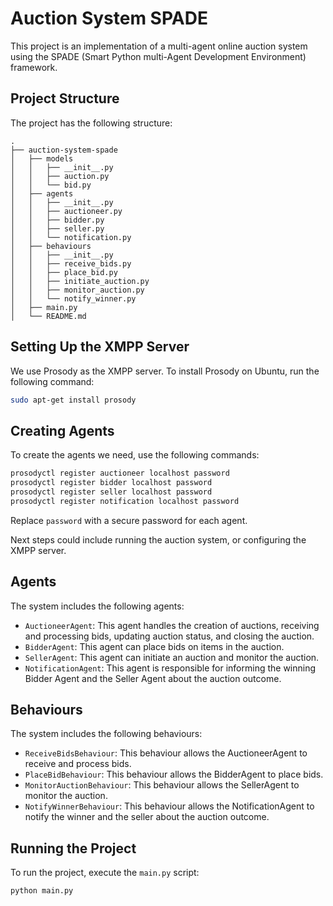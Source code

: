 # Auction System SPADE

This project is an implementation of a multi-agent online auction system using the SPADE (Smart Python multi-Agent Development Environment) framework.

## Project Structure

The project has the following structure:
```
.
├── auction-system-spade
│   ├── models
│   │   ├── __init__.py
│   │   ├── auction.py
│   │   └── bid.py
│   ├── agents
│   │   ├── __init__.py
│   │   ├── auctioneer.py
│   │   ├── bidder.py
│   │   ├── seller.py
│   │   └── notification.py
│   ├── behaviours
│   │   ├── __init__.py
│   │   ├── receive_bids.py
│   │   ├── place_bid.py
│   │   ├── initiate_auction.py
│   │   ├── monitor_auction.py
│   │   └── notify_winner.py
│   ├── main.py
│   └── README.md
```
## Setting Up the XMPP Server

We use Prosody as the XMPP server. To install Prosody on Ubuntu, run the following command:

```bash
sudo apt-get install prosody
```

## Creating Agents

To create the agents we need, use the following commands:

```bash
prosodyctl register auctioneer localhost password
prosodyctl register bidder localhost password
prosodyctl register seller localhost password
prosodyctl register notification localhost password
```

Replace `password` with a secure password for each agent.

Next steps could include running the auction system, or configuring the XMPP server.


## Agents

The system includes the following agents:

- `AuctioneerAgent`: This agent handles the creation of auctions, receiving and processing bids, updating auction status, and closing the auction.
- `BidderAgent`: This agent can place bids on items in the auction.
- `SellerAgent`: This agent can initiate an auction and monitor the auction.
- `NotificationAgent`: This agent is responsible for informing the winning Bidder Agent and the Seller Agent about the auction outcome.

## Behaviours

The system includes the following behaviours:

- `ReceiveBidsBehaviour`: This behaviour allows the AuctioneerAgent to receive and process bids.
- `PlaceBidBehaviour`: This behaviour allows the BidderAgent to place bids.
- `MonitorAuctionBehaviour`: This behaviour allows the SellerAgent to monitor the auction.
- `NotifyWinnerBehaviour`: This behaviour allows the NotificationAgent to notify the winner and the seller about the auction outcome.

## Running the Project

To run the project, execute the `main.py` script:

```bash
python main.py